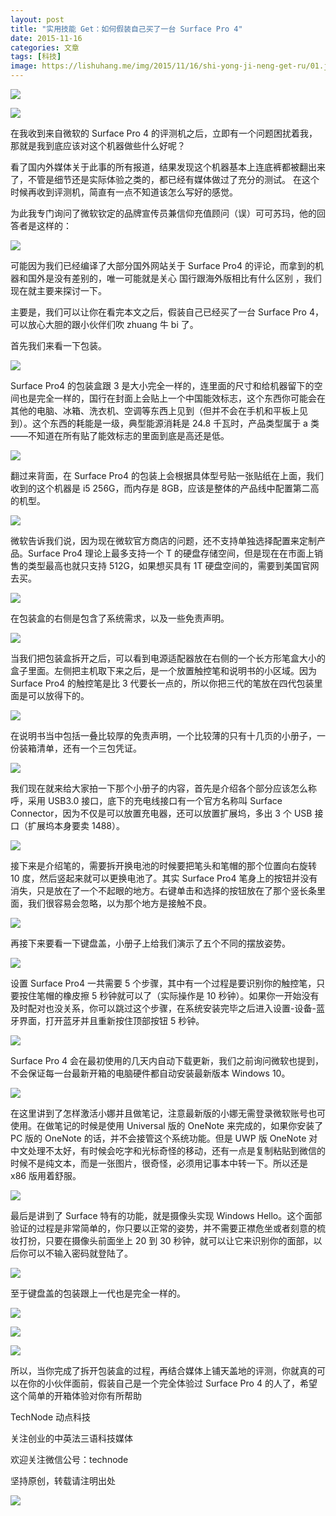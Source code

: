 ```yaml
---
layout: post
title: "实用技能 Get：如何假装自己买了一台 Surface Pro 4"
date: 2015-11-16
categories: 文章
tags: [科技]
image: https://lishuhang.me/img/2015/11/16/shi-yong-ji-neng-get-ru/01.jpg
---
```


![](http://mmbiz.qpic.cn/mmbiz/nmVQQlxOIsLEibhZDicbUMOO6ic9FaiaoLwI0CUBdlhJGv1Pq6levR3F1SK4HVHTVIZuibDdYWyicibGUdPCPQFJSBHdQ/0?wx_fmt=jpeg)

![](https://lishuhang.me/img/2015/11/16/shi-yong-ji-neng-get-ru/01.jpg)

在我收到来自微软的 Surface Pro 4 的评测机之后，立即有一个问题困扰着我， 那就是我到底应该对这个机器做些什么好呢？

看了国内外媒体关于此事的所有报道，结果发现这个机器基本上连底裤都被翻出来了，不管是细节还是实际体验之类的，都已经有媒体做过了充分的测试。 在这个时候再收到评测机，简直有一点不知道该怎么写好的感觉。

为此我专门询问了微软钦定的品牌宣传员兼信仰充值顾问（误）可可苏玛，他的回答者是这样的：

![](https://lishuhang.me/img/2015/11/16/shi-yong-ji-neng-get-ru/02.png)

可能因为我们已经编译了大部分国外网站关于 Surface Pro4 的评论，而拿到的机器和国外是没有差别的，唯一可能就是关心 国行跟海外版相比有什么区别 ，我们现在就主要来探讨一下。

主要是，我们可以让你在看完本文之后，假装自己已经买了一台 Surface Pro 4，可以放心大胆的跟小伙伴们吹 zhuang 牛 bi 了。

首先我们来看一下包装。

![](https://lishuhang.me/img/2015/11/16/shi-yong-ji-neng-get-ru/03.jpg)

Surface Pro4 的包装盒跟 3 是大小完全一样的，连里面的尺寸和给机器留下的空间也是完全一样的，国行在封面上会贴上一个中国能效标志，这个东西你可能会在其他的电脑、冰箱、洗衣机、空调等东西上见到（但并不会在手机和平板上见到）。这个东西的耗能是一级，典型能源消耗是 24.8 千瓦时，产品类型属于 a 类——不知道在所有贴了能效标志的里面到底是高还是低。

![](https://lishuhang.me/img/2015/11/16/shi-yong-ji-neng-get-ru/04.jpg)

翻过来背面，在 Surface Pro4 的包装上会根据具体型号贴一张贴纸在上面，我们收到的这个机器是 i5 256G，而内存是 8GB，应该是整体的产品线中配置第二高的机型。

![](https://lishuhang.me/img/2015/11/16/shi-yong-ji-neng-get-ru/05.jpg)

微软告诉我们说，因为现在微软官方商店的问题，还不支持单独选择配置来定制产品。Surface Pro4 理论上最多支持一个 T 的硬盘存储空间，但是现在在市面上销售的类型最高也就只支持 512G，如果想买具有 1T 硬盘空间的，需要到美国官网去买。

![](https://lishuhang.me/img/2015/11/16/shi-yong-ji-neng-get-ru/06.jpg)

在包装盒的右侧是包含了系统需求，以及一些免责声明。

![](https://lishuhang.me/img/2015/11/16/shi-yong-ji-neng-get-ru/07.jpg)

当我们把包装盒拆开之后，可以看到电源适配器放在右侧的一个长方形笔盒大小的盒子里面。左侧把主机取下来之后，是一个放置触控笔和说明书的小区域。因为 Surface Pro4 的触控笔是比 3 代要长一点的，所以你把三代的笔放在四代包装里面是可以放得下的。

![](https://lishuhang.me/img/2015/11/16/shi-yong-ji-neng-get-ru/08.jpg)

在说明书当中包括一叠比较厚的免责声明，一个比较薄的只有十几页的小册子，一份装箱清单，还有一个三包凭证。

![](https://lishuhang.me/img/2015/11/16/shi-yong-ji-neng-get-ru/09.jpg)

我们现在就来给大家拍一下那个小册子的内容，首先是介绍各个部分应该怎么称呼，采用 USB3.0 接口，底下的充电线接口有一个官方名称叫 Surface Connector，因为不仅是可以放置充电器，还可以放置扩展坞，多出 3 个 USB 接口（扩展坞本身要卖 1488）。

![](https://lishuhang.me/img/2015/11/16/shi-yong-ji-neng-get-ru/10.jpg)

接下来是介绍笔的，需要拆开换电池的时候要把笔头和笔帽的那个位置向右旋转 10 度，然后竖起来就可以更换电池了。其实 Surface Pro4 笔身上的按钮并没有消失，只是放在了一个不起眼的地方。右键单击和选择的按钮放在了那个竖长条里面，我们很容易会忽略，以为那个地方是接触不良。

![](https://lishuhang.me/img/2015/11/16/shi-yong-ji-neng-get-ru/11.jpg)

再接下来要看一下键盘盖，小册子上给我们演示了五个不同的摆放姿势。

![](https://lishuhang.me/img/2015/11/16/shi-yong-ji-neng-get-ru/12.jpg)

设置 Surface Pro4 一共需要 5 个步骤，其中有一个过程是要识别你的触控笔，只要按住笔帽的橡皮擦 5 秒钟就可以了（实际操作是 10 秒钟）。如果你一开始没有及时配对也没关系，你可以跳过这个步骤，在系统安装完毕之后进入设置-设备-蓝牙界面，打开蓝牙并且重新按住顶部按钮 5 秒钟。

![](https://lishuhang.me/img/2015/11/16/shi-yong-ji-neng-get-ru/13.jpg)

Surface Pro 4 会在最初使用的几天内自动下载更新，我们之前询问微软也提到，不会保证每一台最新开箱的电脑硬件都自动安装最新版本 Windows 10。

![](https://lishuhang.me/img/2015/11/16/shi-yong-ji-neng-get-ru/14.jpg)

在这里讲到了怎样激活小娜并且做笔记，注意最新版的小娜无需登录微软账号也可使用。在做笔记的时候是使用 Universal 版的 OneNote 来完成的，如果你安装了 PC 版的 OneNote 的话，并不会接管这个系统功能。但是 UWP 版 OneNote 对中文处理不太好，有时候会吃字和光标奇怪的移动，还有一点是复制粘贴到微信的时候不是纯文本，而是一张图片，很奇怪，必须用记事本中转一下。所以还是 x86 版用着舒服。

![](https://lishuhang.me/img/2015/11/16/shi-yong-ji-neng-get-ru/15.jpg)

最后是讲到了 Surface 特有的功能，就是摄像头实现 Windows Hello。这个面部验证的过程是非常简单的，你只要以正常的姿势，并不需要正襟危坐或者刻意的梳妆打扮，只要在摄像头前面坐上 20 到 30 秒钟，就可以让它来识别你的面部，以后你可以不输入密码就登陆了。

![](https://lishuhang.me/img/2015/11/16/shi-yong-ji-neng-get-ru/16.jpg)

至于键盘盖的包装跟上一代也是完全一样的。

![](https://lishuhang.me/img/2015/11/16/shi-yong-ji-neng-get-ru/17.jpg)

![](https://lishuhang.me/img/2015/11/16/shi-yong-ji-neng-get-ru/18.jpg)

![](https://lishuhang.me/img/2015/11/16/shi-yong-ji-neng-get-ru/19.jpg)

所以，当你完成了拆开包装盒的过程，再结合媒体上铺天盖地的评测，你就真的可以在你的小伙伴面前，假装自己是一个完全体验过 Surface Pro 4 的人了，希望这个简单的开箱体验对你有所帮助

TechNode 动点科技

关注创业的中英法三语科技媒体

欢迎关注微信公号：technode

坚持原创，转载请注明出处

![](https://lishuhang.me/img/2015/11/16/shi-yong-ji-neng-get-ru/20.png)